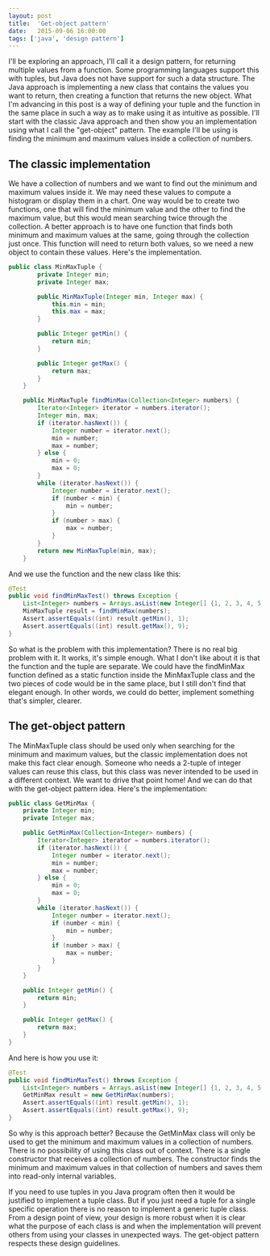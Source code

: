 ```yaml
---
layout: post
title:  'Get-object pattern'
date:   2015-09-06 16:00:00
tags: ['java', 'design pattern']
---
```


I'll be exploring an approach, I'll call it a design pattern, for returning multiple values from a function. Some programming languages support this with tuples, but Java does not have support for such a data structure. The Java approach is implementing a new class that contains the values you want to return, then creating a function that returns the new object. What I'm advancing in this post is a way of defining your tuple and the function in the same place in such a way as to make using it as intuitive as possible. I'll start with the classic Java approach and then show you an implementation using what I call the "get-object" pattern. The example I'll be using is finding the minimum and maximum values inside a collection of numbers.

The classic implementation
---

We have a collection of numbers and we want to find out the minimum and maximum values inside it. We may need these values to compute a histogram or display them in a chart. One way would be to create two functions, one that will find the minimum value and the other to find the maximum value, but this would mean searching twice through the collection. A better approach is to have one function that finds both minimum and maximum values at the same, going through the collection just once. This function will need to return both values, so we need a new object to contain these values. Here's the implementation.

~~~java
public class MinMaxTuple {
        private Integer min;
        private Integer max;

        public MinMaxTuple(Integer min, Integer max) {
            this.min = min;
            this.max = max;
        }

        public Integer getMin() {
            return min;
        }

        public Integer getMax() {
            return max;
        }
    }

    public MinMaxTuple findMinMax(Collection<Integer> numbers) {
        Iterator<Integer> iterator = numbers.iterator();
        Integer min, max;
        if (iterator.hasNext()) {
            Integer number = iterator.next();
            min = number;
            max = number;
        } else {
            min = 0;
            max = 0;
        }
        while (iterator.hasNext()) {
            Integer number = iterator.next();
            if (number < min) {
                min = number;
            }
            if (number > max) {
                max = number;
            }
        }
        return new MinMaxTuple(min, max);
    }
~~~

And we use the function and the new class like this:

~~~java
@Test
public void findMinMaxTest() throws Exception {
    List<Integer> numbers = Arrays.asList(new Integer[] {1, 2, 3, 4, 5, 6, 7, 8, 9});
    MinMaxTuple result = findMinMax(numbers);
    Assert.assertEquals((int) result.getMin(), 1);
    Assert.assertEquals((int) result.getMax(), 9);
}
~~~

So what is the problem with this implementation? There is no real big problem with it. It works, it's simple enough. What I don't like about it is that the function and the tuple are separate. We could have the findMinMax function defined as a static function inside the MinMaxTuple class and the two pieces of code would be in the same place, but I still don't find that elegant enough. In other words, we could do better, implement something that's simpler, clearer.

The get-object pattern
---

The MinMaxTuple class should be used only when searching for the minimum and maximum values, but the classic implementation does not make this fact clear enough. Someone who needs a 2-tuple of integer values can reuse this class, but this class was never intended to be used in a different context. We want to drive that point home! And we can do that with the get-object pattern idea. Here's the implementation:

~~~java
public class GetMinMax {
    private Integer min;
    private Integer max;

    public GetMinMax(Collection<Integer> numbers) {
        Iterator<Integer> iterator = numbers.iterator();
        if (iterator.hasNext()) {
            Integer number = iterator.next();
            min = number;
            max = number;
        } else {
            min = 0;
            max = 0;
        }
        while (iterator.hasNext()) {
            Integer number = iterator.next();
            if (number < min) {
                min = number;
            }
            if (number > max) {
                max = number;
            }
        }
    }

    public Integer getMin() {
        return min;
    }

    public Integer getMax() {
        return max;
    }
}
~~~

And here is how you use it:

~~~java
@Test
public void findMinMaxTest() throws Exception {
    List<Integer> numbers = Arrays.asList(new Integer[] {1, 2, 3, 4, 5, 6, 7, 8, 9});
    GetMinMax result = new GetMinMax(numbers);
    Assert.assertEquals((int) result.getMin(), 1);
    Assert.assertEquals((int) result.getMax(), 9);
}
~~~

So why is this approach better? Because the GetMinMax class will only be used to get the minimum and maximum values in a collection of numbers. There is no possibility of using this class out of context. There is a single constructor that receives a collection of numbers. The constructor finds the minimum and maximum values in that collection of numbers and saves them into read-only internal variables.

If you need to use tuples in you Java program often then it would be justified to implement a tuple class. But if you just need a tuple for a single specific operation there is no reason to implement a generic tuple class. From a design point of view, your design is more robust when it is clear what the purpose of each class is and when the implementation will prevent others from using your classes in unexpected ways. The get-object pattern respects these design guidelines.
